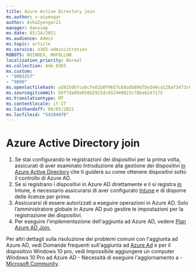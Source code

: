 ```yaml
---
title: Azure Active Directory join
ms.author: v-aiyengar
author: AshaIyengar21
manager: dansimp
ms.date: 03/24/2021
ms.audience: Admin
ms.topic: article
ms.service: o365-administration
ROBOTS: NOINDEX, NOFOLLOW
localization_priority: Normal
ms.collection: Adm_O365
ms.custom:
- "9003257"
- "9890"
ms.openlocfilehash: a3815d6fcabcfe81b079657c68adb89d7be244ca128af3473c6b22c1a4f7c833
ms.sourcegitcommit: b5f7da89a650d2915dc652449623c78be6247175
ms.translationtype: MT
ms.contentlocale: it-IT
ms.lasthandoff: 08/05/2021
ms.locfileid: "54104070"
---
```

# <a name="azure-active-directory-join"></a>Azure Active Directory join

1. Se stai configurando le registrazioni dei dispositivi per la prima volta, assicurati di aver esaminato Introduzione alla gestione dei dispositivi [in Azure Active Directory](/azure/active-directory/devices/overview) che ti guiderà su come ottenere dispositivi sotto il controllo di Azure AD. 
1. Se si registrano i dispositivi in Azure AD direttamente e li si registra [in](/mem/intune/fundamentals/licenses-assign) Intune, è necessario assicurarsi di aver configurato [Intune](/mem/intune/enrollment/device-enrollment) e di disporre delle licenze per prime.
1. Assicurarsi di essere autorizzati a eseguire operazioni in Azure AD. Solo l’amministratore globale in Azure AD può gestire le impostazioni per la registrazione dei dispositivi.
1. Per eseguire l'implementazione dell'aggiunta ad Azure AD, vedere [Plan Azure AD Join.](/azure/active-directory/devices/azureadjoin-plan)

Per altri dettagli sulla risoluzione dei problemi comuni con l'aggiunta ad Azure AD, vedi Domande frequenti sull'aggiunta ad [Azure Ad](/azure/active-directory/devices/faq) e per il dispositivo Windows 10 pro, vedi Impossibile aggiungere un computer Windows 10 Pro ad Azure AD - Necessità di eseguire l'aggiornamento a - [Microsoft Community](https://answers.microsoft.com/en-us/msoffice/forum/msoffice_install-mso_win10-mso_365hp/unable-to-join-windows-10-pro-machine-to-azure-ad/abb1ca7d-b317-45ec-a628-e1c10eae2900).
